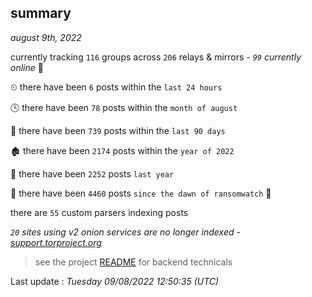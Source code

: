 
## summary
_august 9th, 2022_

currently tracking `116` groups across `206` relays & mirrors - _`99` currently online_ 📡

⏲ there have been `6` posts within the `last 24 hours`

🕓 there have been `78` posts within the `month of august`

📅 there have been `739` posts within the `last 90 days`

🏚 there have been `2174` posts within the `year of 2022`

🚀 there have been `2252` posts `last year`

🦕 there have been `4460` posts `since the dawn of ransomwatch` 🐣

there are `55` custom parsers indexing posts

_`20` sites using v2 onion services are no longer indexed - [support.torproject.org](https://support.torproject.org/onionservices/v2-deprecation/)_

> see the project [README](https://github.com/jmousqueton/ransomwatch#readme) for backend technicals



Last update : _Tuesday 09/08/2022 12:50:35 (UTC)_

